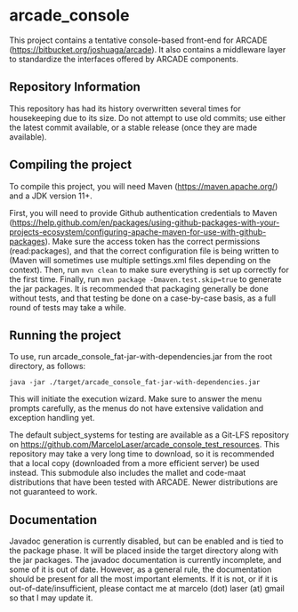 # arcade_console

This project contains a tentative console-based front-end for ARCADE (https://bitbucket.org/joshuaga/arcade). It also contains a middleware layer to standardize the interfaces offered by ARCADE components.

## Repository Information

This repository has had its history overwritten several times for housekeeping due to its size. Do not attempt to use old commits; use either the latest commit available, or a stable release (once they are made available).

## Compiling the project

To compile this project, you will need Maven (https://maven.apache.org/) and a JDK version 11+.

First, you will need to provide Github authentication credentials to Maven (https://help.github.com/en/packages/using-github-packages-with-your-projects-ecosystem/configuring-apache-maven-for-use-with-github-packages). Make sure the access token has the correct permissions (read:packages), and that the correct configuration file is being written to (Maven will sometimes use multiple settings.xml files depending on the context). Then, run `mvn clean` to make sure everything is set up correctly for the first time. Finally, run `mvn package -Dmaven.test.skip=true` to generate the jar packages. It is recommended that packaging generally be done without tests, and that testing be done on a case-by-case basis, as a full round of tests may take a while.

## Running the project

To use, run arcade_console_fat-jar-with-dependencies.jar from the root directory, as follows:

`java -jar ./target/arcade_console_fat-jar-with-dependencies.jar`

This will initiate the execution wizard. Make sure to answer the menu prompts carefully, as the menus do not have extensive validation and exception handling yet.

The default subject_systems for testing are available as a Git-LFS repository on https://github.com/MarceloLaser/arcade_console_test_resources. This repository may take a very long time to download, so it is recommended that a local copy (downloaded from a more efficient server) be used instead. This submodule also includes the mallet and code-maat distributions that have been tested with ARCADE. Newer distributions are not guaranteed to work.

## Documentation

Javadoc generation is currently disabled, but can be enabled and is tied to the package phase. It will be placed inside the target directory along with the jar packages. The javadoc documentation is currently incomplete, and some of it is out of date. However, as a general rule, the documentation should be present for all the most important elements. If it is not, or if it is out-of-date/insufficient, please contact me at marcelo (dot) laser (at) gmail so that I may update it.
